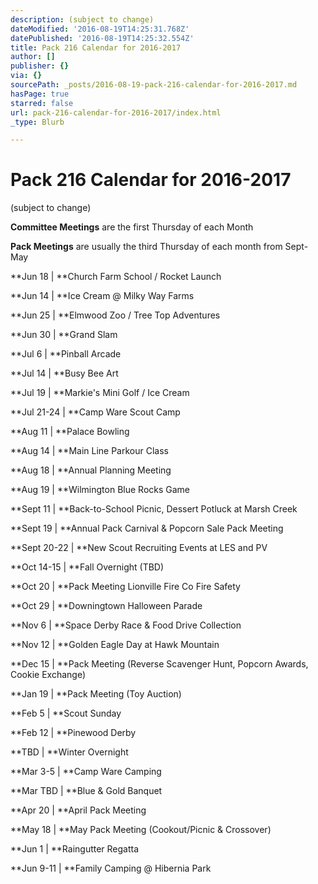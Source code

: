 ```yaml
---
description: (subject to change)
dateModified: '2016-08-19T14:25:31.768Z'
datePublished: '2016-08-19T14:25:32.554Z'
title: Pack 216 Calendar for 2016-2017
author: []
publisher: {}
via: {}
sourcePath: _posts/2016-08-19-pack-216-calendar-for-2016-2017.md
hasPage: true
starred: false
url: pack-216-calendar-for-2016-2017/index.html
_type: Blurb

---
```

# Pack 216 Calendar for 2016-2017

(subject to change)

**Committee Meetings** are the first Thursday of each Month

**Pack Meetings** are usually the third Thursday of each month from Sept-May

**Jun 18 | **Church Farm School / Rocket Launch

**Jun 14 | **Ice Cream @ Milky Way Farms

**Jun 25 | **Elmwood Zoo / Tree Top Adventures

**Jun 30 | **Grand Slam

**Jul 6 | **Pinball Arcade

**Jul 14 | **Busy Bee Art

**Jul 19 | **Markie's Mini Golf / Ice Cream

**Jul 21-24 | **Camp Ware Scout Camp

**Aug 11 | **Palace Bowling

**Aug 14 | **Main Line Parkour Class

**Aug 18 | **Annual Planning Meeting

**Aug 19 | **Wilmington Blue Rocks Game

**Sept 11 | **Back-to-School Picnic, Dessert Potluck at Marsh Creek

**Sept 19 | **Annual Pack Carnival & Popcorn Sale Pack Meeting

**Sept 20-22 | **New Scout Recruiting Events at LES and PV

**Oct 14-15 | **Fall Overnight (TBD)

**Oct 20 | **Pack Meeting Lionville Fire Co Fire Safety

**Oct 29 | **Downingtown Halloween Parade

**Nov 6 | **Space Derby Race & Food Drive Collection

**Nov 12 | **Golden Eagle Day at Hawk Mountain

**Dec 15 | **Pack Meeting (Reverse Scavenger Hunt, Popcorn Awards, Cookie Exchange)

**Jan 19 | **Pack Meeting (Toy Auction)

**Feb 5 | **Scout Sunday

**Feb 12 | **Pinewood Derby

**TBD | **Winter Overnight

**Mar 3-5 | **Camp Ware Camping

**Mar TBD | **Blue & Gold Banquet

**Apr 20 | **April Pack Meeting

**May 18 | **May Pack Meeting (Cookout/Picnic & Crossover)

**Jun 1 | **Raingutter Regatta

**Jun 9-11 | **Family Camping @ Hibernia Park